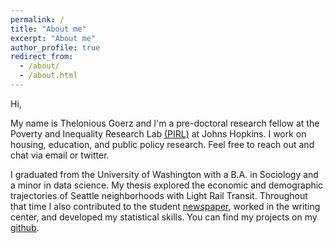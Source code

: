 ```yaml
---
permalink: /
title: "About me"
excerpt: "About me"
author_profile: true
redirect_from: 
  - /about/
  - /about.html
---
```


Hi, 

My name is Thelonious Goerz and I'm a pre-doctoral research fellow at the Poverty and Inequality Research Lab [(PIRL)](https://otheramerica.org/article/pirl-launches-predoctoral-research-fellowship) at Johns Hopkins. I work on housing, education, and public policy research. Feel free to reach out and chat via email or twitter. 

I graduated from the University of Washington with a B.A. in Sociology and a minor in data science. My thesis explored the economic and demographic trajectories of Seattle neighborhoods with Light Rail Transit. Throughout that time I also contributed to the student [newspaper](http://www.dailyuw.com/), worked in the writing center, and developed my statistical skills. You can find my projects on my [github](https://github.com/theloniousgoerz). 


